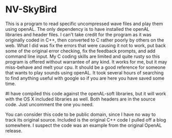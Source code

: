 # NV-SkyBird

This is a program to read specific uncompressed wave files and play them using openAL.   The only dependency is to have installed the openAL libraries and header files.  I can't take credit for the program as it was originally coded in C++, then converted to C rather poorly by others on the web.  What I did was fix the errors that were causing it not to work, put back some of the original error checking, fix the feedback prompts, and add command line input.  My C coding skills are limited and quite rusty so this program is offered without warrantee of any kind.  It works for me, but it may miss-behave  and melt your cpu.  It should be a good reference for someone that wants to play sounds using openAL.  It took several hours of searching to find anything useful with google so if you are here you have saved some time.

#I have compiled this code against the openAL-soft libraries, but it will work with the OS X included libraries as well.  Both headers are in the source code.  Just uncomment the one you need.




You can consider this code to be public domain, since I have no way to track its original source.  Included is the original C++ code I pulled off a blog somewhere.  I suspect the code was an example from the original OpenAL release.

